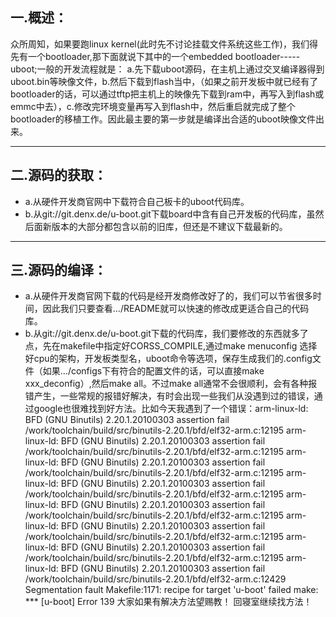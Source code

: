 ## 一.概述：
 众所周知，如果要跑linux kernel(此时先不讨论挂载文件系统这些工作)，我们得先有一个bootloader,那下面就说下其中的一个embedded bootloader-----uboot;一般的开发流程就是：
 a.先下载uboot源码，在主机上通过交叉编译器得到uboot.bin等映像文件，b.然后下载到flash当中，（如果之前开发板中就已经有了bootloader的话，可以通过tftp把主机上的映像先下载到ram中，再写入到flash或emmc中去），c.修改完环境变量再写入到flash中，然后重启就完成了整个bootloader的移植工作。因此最主要的第一步就是编译出合适的uboot映像文件出来。

---
 ## 二.源码的获取：
- a.从硬件开发商官网中下载符合自己板卡的uboot代码库。
- b.从git://git.denx.de/u-boot.git下载board中含有自己开发板的代码库，虽然后面新版本的大部分都包含以前的旧库，但还是不建议下载最新的。

---
 ## 三.源码的编译：
 - a.从硬件开发商官网下载的代码是经开发商修改好了的，我们可以节省很多时间，因此我们只要查看.../README就可以快速的修改成更适合自己的代码库。
 - b.从git://git.denx.de/u-boot.git下载的代码库，我们要修改的东西就多了点，先在makefile中指定好CORSS_COMPILE,通过make menuconfig 选择好cpu的架构，开发板类型名，uboot命令等选项，保存生成我们的.config文件（如果.../configs下有符合的配置文件的话，可以直接make xxx_deconfig）,然后make all。不过make all通常不会很顺利，会有各种报错产生，一些常规的报错好解决，有时会出现一些我们从没遇到过的错误，通过google也很难找到好方法。比如今天我遇到了一个错误：arm-linux-ld: BFD (GNU Binutils) 2.20.1.20100303 assertion fail /work/toolchain/build/src/binutils-2.20.1/bfd/elf32-arm.c:12195
arm-linux-ld: BFD (GNU Binutils) 2.20.1.20100303 assertion fail /work/toolchain/build/src/binutils-2.20.1/bfd/elf32-arm.c:12195
arm-linux-ld: BFD (GNU Binutils) 2.20.1.20100303 assertion fail /work/toolchain/build/src/binutils-2.20.1/bfd/elf32-arm.c:12195
arm-linux-ld: BFD (GNU Binutils) 2.20.1.20100303 assertion fail /work/toolchain/build/src/binutils-2.20.1/bfd/elf32-arm.c:12195
arm-linux-ld: BFD (GNU Binutils) 2.20.1.20100303 assertion fail /work/toolchain/build/src/binutils-2.20.1/bfd/elf32-arm.c:12195
arm-linux-ld: BFD (GNU Binutils) 2.20.1.20100303 assertion fail /work/toolchain/build/src/binutils-2.20.1/bfd/elf32-arm.c:12195
arm-linux-ld: BFD (GNU Binutils) 2.20.1.20100303 assertion fail /work/toolchain/build/src/binutils-2.20.1/bfd/elf32-arm.c:12195
arm-linux-ld: BFD (GNU Binutils) 2.20.1.20100303 assertion fail /work/toolchain/build/src/binutils-2.20.1/bfd/elf32-arm.c:12429
Segmentation fault
Makefile:1171: recipe for target 'u-boot' failed
make: *** [u-boot] Error 139
大家如果有解决方法望赐教！
回寝室继续找方法！
